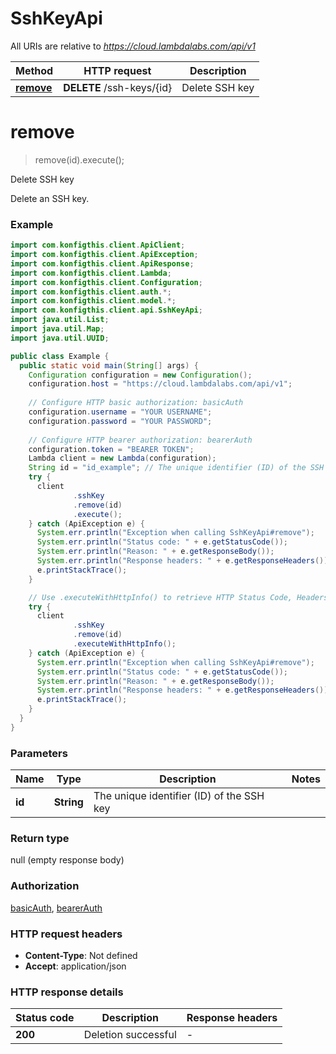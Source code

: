 # SshKeyApi

All URIs are relative to *https://cloud.lambdalabs.com/api/v1*

| Method | HTTP request | Description |
|------------- | ------------- | -------------|
| [**remove**](SshKeyApi.md#remove) | **DELETE** /ssh-keys/{id} | Delete SSH key |


<a name="remove"></a>
# **remove**
> remove(id).execute();

Delete SSH key

Delete an SSH key.

### Example
```java
import com.konfigthis.client.ApiClient;
import com.konfigthis.client.ApiException;
import com.konfigthis.client.ApiResponse;
import com.konfigthis.client.Lambda;
import com.konfigthis.client.Configuration;
import com.konfigthis.client.auth.*;
import com.konfigthis.client.model.*;
import com.konfigthis.client.api.SshKeyApi;
import java.util.List;
import java.util.Map;
import java.util.UUID;

public class Example {
  public static void main(String[] args) {
    Configuration configuration = new Configuration();
    configuration.host = "https://cloud.lambdalabs.com/api/v1";
    
    // Configure HTTP basic authorization: basicAuth
    configuration.username = "YOUR USERNAME";
    configuration.password = "YOUR PASSWORD";
    
    // Configure HTTP bearer authorization: bearerAuth
    configuration.token = "BEARER TOKEN";
    Lambda client = new Lambda(configuration);
    String id = "id_example"; // The unique identifier (ID) of the SSH key
    try {
      client
              .sshKey
              .remove(id)
              .execute();
    } catch (ApiException e) {
      System.err.println("Exception when calling SshKeyApi#remove");
      System.err.println("Status code: " + e.getStatusCode());
      System.err.println("Reason: " + e.getResponseBody());
      System.err.println("Response headers: " + e.getResponseHeaders());
      e.printStackTrace();
    }

    // Use .executeWithHttpInfo() to retrieve HTTP Status Code, Headers and Request
    try {
      client
              .sshKey
              .remove(id)
              .executeWithHttpInfo();
    } catch (ApiException e) {
      System.err.println("Exception when calling SshKeyApi#remove");
      System.err.println("Status code: " + e.getStatusCode());
      System.err.println("Reason: " + e.getResponseBody());
      System.err.println("Response headers: " + e.getResponseHeaders());
      e.printStackTrace();
    }
  }
}

```

### Parameters

| Name | Type | Description  | Notes |
|------------- | ------------- | ------------- | -------------|
| **id** | **String**| The unique identifier (ID) of the SSH key | |

### Return type

null (empty response body)

### Authorization

[basicAuth](../README.md#basicAuth), [bearerAuth](../README.md#bearerAuth)

### HTTP request headers

 - **Content-Type**: Not defined
 - **Accept**: application/json

### HTTP response details
| Status code | Description | Response headers |
|-------------|-------------|------------------|
| **200** | Deletion successful |  -  |

